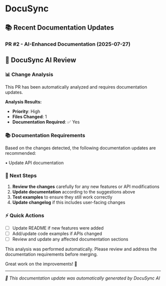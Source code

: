 # DocuSync




## 📚 Recent Documentation Updates

### PR #2 - AI-Enhanced Documentation (2025-07-27)

## 🤖 DocuSync AI Review

### 📊 Change Analysis
This PR has been automatically analyzed and requires documentation updates.

**Analysis Results:**
- **Priority**: High
- **Files Changed**: 1
- **Documentation Required**: ✅ Yes

### 📚 Documentation Requirements
Based on the changes detected, the following documentation updates are recommended:

• Update API documentation

### 🎯 Next Steps
1. **Review the changes** carefully for any new features or API modifications
2. **Update documentation** according to the suggestions above
3. **Test examples** to ensure they still work correctly
4. **Update changelog** if this includes user-facing changes

### ⚡ Quick Actions
- [ ] Update README if new features were added
- [ ] Add/update code examples if APIs changed
- [ ] Review and update any affected documentation sections

This analysis was performed automatically. Please review and address the documentation requirements before merging.

Great work on the improvements! 🚀

---
*🤖 This documentation update was automatically generated by DocuSync AI*

